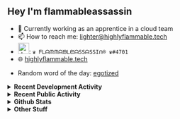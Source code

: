 ## Hey I'm flammableassassin

- 🔭 Currently working as an apprentice in a cloud team  
- 📫 How to reach me: [lighter@highlyflammable.tech](mailto:lighter@highlyflammable.tech?subject=Hello)
- <img src="https://discord.com/assets/2c21aeda16de354ba5334551a883b481.png" alt="drawing" width="25"/>: `♛ ᖴᒪᗩᙏᙏᗩᙖᒪᙓᗩSSᗩSSIᑎ® ♛#4701`
- 🌐 [highlyflammable.tech](https://highlyflammable.tech)

<!--START_SECTION:randomWord-->
- Random word of the day: [egotized](https://www.wordnik.com/words/egotized)
<!--END_SECTION:randomWord-->

<details>
  <summary><b>Recent Development Activity</b></summary>
  
  <!--START_SECTION:waka-->

```txt
YAML         13 hrs 5 mins   ████████▓░░░░░░░░░░░░░░░░   35.13 %
PowerShell   7 hrs 9 mins    ████▓░░░░░░░░░░░░░░░░░░░░   19.20 %
Terraform    7 hrs 6 mins    ████▓░░░░░░░░░░░░░░░░░░░░   19.06 %
Markdown     5 hrs 24 mins   ███▓░░░░░░░░░░░░░░░░░░░░░   14.50 %
Bicep        2 hrs 32 mins   █▓░░░░░░░░░░░░░░░░░░░░░░░   06.82 %
```

<!--END_SECTION:waka-->

</details>

<details>
  <summary><b>Recent Public Activity</b></summary>
    <br>

  <!--START_SECTION:activity-->
1. 🗣 Commented on [#6931](https://github.com/bridgecrewio/checkov/issues/6931#issuecomment-2569066535) in [bridgecrewio/checkov](https://github.com/bridgecrewio/checkov)
2. ❗ Opened issue [#6931](https://github.com/bridgecrewio/checkov/issues/6931) in [bridgecrewio/checkov](https://github.com/bridgecrewio/checkov)
3. 💪 Opened PR [#3](https://github.com/Panakotta00/FicsIt-Networks-Repository/pull/3) in [Panakotta00/FicsIt-Networks-Repository](https://github.com/Panakotta00/FicsIt-Networks-Repository)
4. 🗣 Commented on [#32](https://github.com/MarcioHuser/EfficiencyCheckerMod-SML3/pull/32#issuecomment-2558291785) in [MarcioHuser/EfficiencyCheckerMod-SML3](https://github.com/MarcioHuser/EfficiencyCheckerMod-SML3)
5. 💪 Opened PR [#32](https://github.com/MarcioHuser/EfficiencyCheckerMod-SML3/pull/32) in [MarcioHuser/EfficiencyCheckerMod-SML3](https://github.com/MarcioHuser/EfficiencyCheckerMod-SML3)
  <!--END_SECTION:activity-->

</details>

<details>
  <summary><b>Github Stats</b></summary>
    <br>
    <p align="center">
      <img width="48%" src="https://github-readme-stats.vercel.app/api?username=flamableassassin&count_private=true&show_icons=true&theme=radical"/>
      <img width="48%" src="https://github-readme-streak-stats.herokuapp.com?user=flamableassassin&theme=neon-dark"/>
    </p>
  
</details>

<details>
  <summary><b>Other Stuff</b></summary>
  <br>
<a href="https://www.abuseipdb.com/user/67633" title="AbuseIPDB is an IP address blacklist for webmasters and sysadmins to report IP addresses engaging in abusive behavior on their networks">
	<img src="https://www.abuseipdb.com/contributor/67633.svg" alt="AbuseIPDB Contributor Badge" style="width: 264px;background: #fff linear-gradient(rgba(255,255,255,0), rgba(255,255,255,.3) 50%, rgba(0,0,0,.2) 51%, rgba(0,0,0,0));padding: 5px;">
</a>
  
</details>
